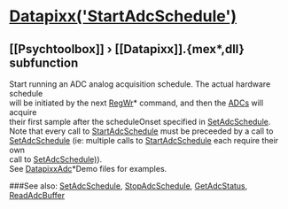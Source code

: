 # [Datapixx('StartAdcSchedule')](Datapixx-StartAdcSchedule) 
## [[Psychtoolbox]] &#8250; [[Datapixx]].{mex*,dll} subfunction


Start running an ADC analog acquisition schedule. The actual hardware schedule  
will be initiated by the next [RegWr](RegWr)\* command, and then the [ADCs](ADCs) will acquire  
their first sample after the scheduleOnset specified in [SetAdcSchedule](SetAdcSchedule).  
Note that every call to [StartAdcSchedule](StartAdcSchedule) must be preceeded by a call to  
[SetAdcSchedule](SetAdcSchedule) (ie: multiple calls to [StartAdcSchedule](StartAdcSchedule) each require their own  
call to [SetAdcSchedule)](SetAdcSchedule)).  
See [DatapixxAdc](DatapixxAdc)\*Demo files for examples.  
  


###See also:
[SetAdcSchedule](Datapixx-SetAdcSchedule), [StopAdcSchedule](Datapixx-StopAdcSchedule), [GetAdcStatus](Datapixx-GetAdcStatus), [ReadAdcBuffer](Datapixx-ReadAdcBuffer)
